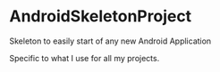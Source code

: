 # AndroidSkeletonProject
Skeleton to easily start of any new Android Application

Specific to what I use for all my projects.
